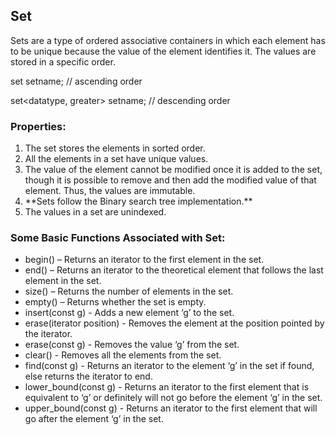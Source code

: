 ## Set
Sets are a type of ordered associative containers in which each element has to be unique because the value of the element identifies it. The values are stored in a specific order. 

set<datatype> setname; // ascending order

set<datatype, greater<datatype>> setname; // descending order

### Properties:
<ol>
<li>The set stores the elements in sorted order.</li>
<li>All the elements in a set have unique values.</li>
<li>The value of the element cannot be modified once it is added to the set, though it is possible to remove and then add the modified value of that element. Thus, the values are immutable.</li>
<li>**Sets follow the Binary search tree implementation.**</li>
<li>The values in a set are unindexed.</li>
</ol>

### Some Basic Functions Associated with Set: 
<ul>
<li>begin() – Returns an iterator to the first element in the set.</li>
<li>end() – Returns an iterator to the theoretical element that follows the last element in the set.</li>
<li>size() – Returns the number of elements in the set.</li>
<li>empty() – Returns whether the set is empty.</li>
<li>insert(const g) - Adds a new element ‘g’ to the set.</li>
<li>erase(iterator position) - Removes the element at the position pointed by the iterator.</li>
<li>erase(const g) - Removes the value ‘g’ from the set.</li>
<li>clear() - Removes all the elements from the set.</li>
<li>find(const g) - Returns an iterator to the element ‘g’ in the set if found, else returns the iterator to end.</li>
<li>lower_bound(const g) - Returns an iterator to the first element that is equivalent to ‘g’ or definitely will not go before the element ‘g’ in the set.</li>
<li>upper_bound(const g) - Returns an iterator to the first element that will go after the element ‘g’ in the set.</li>
</ul>
